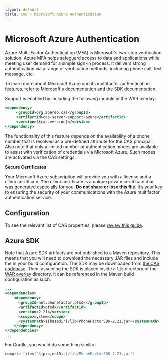 ```yaml
---
layout: default
title: CAS - Microsoft Azure Authentication
---
```


# Microsoft Azure Authentication

Azure Multi-Factor Authentication (MFA) is Microsoft's two-step verification solution. Azure MFA helps safeguard access to data and applications while meeting user demand for a simple sign-in process. It delivers strong authentication via a range of verification methods, including phone call, text message, etc.

To learn more about Microsoft Azure and its multifactor authentication features, [refer to Microsoft's documentation](https://docs.microsoft.com/en-us/azure/multi-factor-authentication/multi-factor-authentication) and the [SDK documentation](https://docs.microsoft.com/en-us/azure/multi-factor-authentication/multi-factor-authentication-sdk).

Support is enabled by including the following module in the WAR overlay:

```xml
<dependency>
     <groupId>org.apereo.cas</groupId>
     <artifactId>cas-server-support-azure</artifactId>
     <version>${cas.version}</version>
</dependency>
```

The functionality of this feature depends on the availability of a phone number that is resolved as a pre-defined
attribute for the CAS principal. Also note that only a limited number of authentication modes are available to assist with verification of credentials via Microsoft Azure. Such modes are activated via the CAS settings.

<div class="alert alert-warning"><strong>Secure Certificates</strong><p>Your Microsoft Azure subscription will provide you with a license and a client certificate. The client certificate is a unique private certificate that was generated especially for you. <strong>Do not share or lose this file</strong>. It’s your key to ensuring the security of your communications with the Azure multifactor authentication service.</p></div>

## Configuration

To see the relevant list of CAS properties, please [review this guide](Configuration-Properties.html#microsoft-azure).

## Azure SDK

Note that Azure SDK artifacts are not published to a Maven repository. This means that you will need to download the necessary JAR files and include the in your build configuration. The SDK may be downloaded from [the CAS codebase](https://github.com/apereo/cas/blob/master/support/cas-server-support-azure/lib/PhoneFactorSDK-2.21.jar). Then, assuming the SDK is placed inside a `lib` directory of the [WAR overlay](Maven-Overlay-Installation.html) directory, it can be referenced in the Maven build configuration as such:

```xml
...
<dependencies>
    <dependency>
      <groupId>net.phonefactor.pfsdk</groupId>
      <artifactId>pfsdk</artifactId>
      <version>2.21</version>
      <scope>system</scope>
      <systemPath>${basedir}/lib/PhoneFactorSDK-2.21.jar</systemPath>
    </dependency>
</dependencies>
...
```

For Gradle, you would do something similar:

```gradle
compile files("${projectDir}/lib/PhoneFactorSDK-2.21.jar")
```
